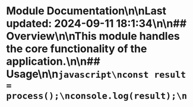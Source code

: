 # Module Documentation\n\nLast updated: 2024-09-11 18:1:34\n\n## Overview\n\nThis module handles the core functionality of the application.\n\n## Usage\n\n```javascript\nconst result = process();\nconsole.log(result);\n```
